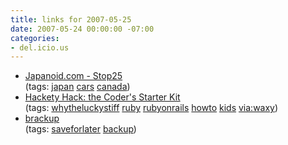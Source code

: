 ```yaml
---
title: links for 2007-05-25
date: 2007-05-24 00:00:00 -07:00
categories:
- del.icio.us
---
```


<ul class="delicious">
    <li>
        <div class="delicious-link"><a href="http://www.japanoid.com/stop25/">Japanoid.com - Stop25</a></div>
        <div class="delicious-tags">(tags: <a href="http://del.icio.us/torrez/japan">japan</a> <a href="http://del.icio.us/torrez/cars">cars</a> <a href="http://del.icio.us/torrez/canada">canada</a>)</div>
    </li>
    <li>
        <div class="delicious-link"><a href="http://hacketyhack.net/">Hackety Hack: the Coder's Starter Kit</a></div>
        <div class="delicious-tags">(tags: <a href="http://del.icio.us/torrez/whytheluckystiff">whytheluckystiff</a> <a href="http://del.icio.us/torrez/ruby">ruby</a> <a href="http://del.icio.us/torrez/rubyonrails">rubyonrails</a> <a href="http://del.icio.us/torrez/howto">howto</a> <a href="http://del.icio.us/torrez/kids">kids</a> <a href="http://del.icio.us/torrez/via:waxy">via:waxy</a>)</div>
    </li>
    <li>
        <div class="delicious-link"><a href="http://brad.livejournal.com/tag/brackup">brackup</a></div>
        <div class="delicious-tags">(tags: <a href="http://del.icio.us/torrez/saveforlater">saveforlater</a> <a href="http://del.icio.us/torrez/backup">backup</a>)</div>
    </li>
</ul>
